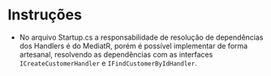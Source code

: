 # Instruções
- No arquivo Startup.cs a responsabilidade de resolução de dependências dos Handlers é do MediatR, porém é possível implementar de forma artesanal, resolvendo as dependências com as interfaces `ICreateCustomerHandler` e `IFindCustomerByIdHandler`.
